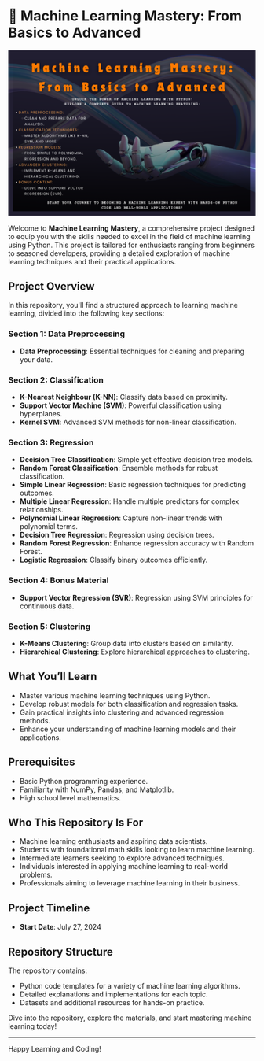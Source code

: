 # 🚀 Machine Learning Mastery: From Basics to Advanced

![Machine Learning Thumbnail](Repository_poster.png)

Welcome to **Machine Learning Mastery**, a comprehensive project designed to equip you with the skills needed to excel in the field of machine learning using Python. This project is tailored for enthusiasts ranging from beginners to seasoned developers, providing a detailed exploration of machine learning techniques and their practical applications.

## Project Overview

In this repository, you'll find a structured approach to learning machine learning, divided into the following key sections:

### Section 1: Data Preprocessing
- **Data Preprocessing**: Essential techniques for cleaning and preparing your data.

### Section 2: Classification
- **K-Nearest Neighbour (K-NN)**: Classify data based on proximity.
- **Support Vector Machine (SVM)**: Powerful classification using hyperplanes.
- **Kernel SVM**: Advanced SVM methods for non-linear classification.

### Section 3: Regression
- **Decision Tree Classification**: Simple yet effective decision tree models.
- **Random Forest Classification**: Ensemble methods for robust classification.
- **Simple Linear Regression**: Basic regression techniques for predicting outcomes.
- **Multiple Linear Regression**: Handle multiple predictors for complex relationships.
- **Polynomial Linear Regression**: Capture non-linear trends with polynomial terms.
- **Decision Tree Regression**: Regression using decision trees.
- **Random Forest Regression**: Enhance regression accuracy with Random Forest.
- **Logistic Regression**: Classify binary outcomes efficiently.

### Section 4: Bonus Material
- **Support Vector Regression (SVR)**: Regression using SVM principles for continuous data.

### Section 5: Clustering
- **K-Means Clustering**: Group data into clusters based on similarity.
- **Hierarchical Clustering**: Explore hierarchical approaches to clustering.

## What You’ll Learn
- Master various machine learning techniques using Python.
- Develop robust models for both classification and regression tasks.
- Gain practical insights into clustering and advanced regression methods.
- Enhance your understanding of machine learning models and their applications.

## Prerequisites
- Basic Python programming experience.
- Familiarity with NumPy, Pandas, and Matplotlib.
- High school level mathematics.

## Who This Repository Is For
- Machine learning enthusiasts and aspiring data scientists.
- Students with foundational math skills looking to learn machine learning.
- Intermediate learners seeking to explore advanced techniques.
- Individuals interested in applying machine learning to real-world problems.
- Professionals aiming to leverage machine learning in their business.

## Project Timeline
- **Start Date**: July 27, 2024

## Repository Structure
The repository contains:
- Python code templates for a variety of machine learning algorithms.
- Detailed explanations and implementations for each topic.
- Datasets and additional resources for hands-on practice.

Dive into the repository, explore the materials, and start mastering machine learning today!

---

Happy Learning and Coding!

